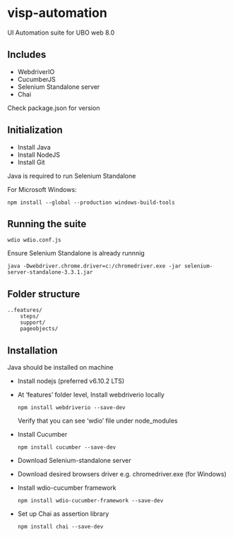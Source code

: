 # visp-automation
UI Automation suite for UBO web 8.0

## Includes

* WebdriverIO
* CucumberJS
* Selenium Standalone server
* Chai


Check package.json for version

## Initialization

* Install Java 
* Install NodeJS
* Install Git

Java is required to run Selenium Standalone

For Microsoft Windows:

```npm install --global --production windows-build-tools```

## Running the suite

``` wdio wdio.conf.js ```

Ensure Selenium Standalone is already runnnig

``` java -Dwebdriver.chrome.driver=c:/chromedriver.exe -jar selenium-server-standalone-3.3.1.jar ```

## Folder structure

```
..features/
	steps/
	support/
	pageobjects/

```


## Installation

Java should be installed on machine

* Install nodejs  (preferred v6.10.2 LTS)

* At ‘features’ folder level, Install webdriverio locally 

	```npm install webdriverio --save-dev```
	
	Verify that you can see ‘wdio’ file under node_modules
	
* Install Cucumber 

	```npm install cucumber --save-dev ```
	
* Download Selenium-standalone server 

* Download desired browsers driver e.g. chromedriver.exe (for Windows)

* Install wdio-cucumber framework

	```npm install wdio-cucumber-framework --save-dev```
	
* Set up Chai as assertion library 

	```npm install chai --save-dev```





